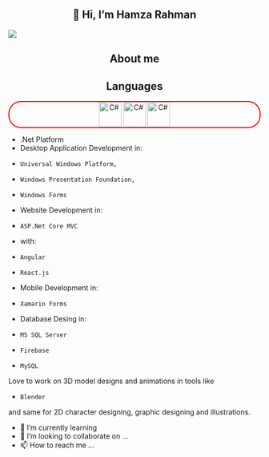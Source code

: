 <h2 align="center">👋 Hi, I’m Hamza Rahman</h2>
<img src="https://user-images.githubusercontent.com/86655407/180606807-aee669b9-f4a4-4e17-995a-304f4ac6bc96.jpg" />
<h2 align="center">About me</h2>
<h2 align="center">Languages</h2>
<div style="border-radius:25px; border: 2px solid red;" align="center">
    <img src="https://user-images.githubusercontent.com/86655407/180608087-63722917-4e53-4623-b729-c0e015ee2bfc.png" alt="C#" height="50" width="45" align="center">
    <img src="https://user-images.githubusercontent.com/86655407/180608759-21b9c260-5c1f-4b0b-a456-4867be31c60a.png" alt="C#" height="50" width="45" align="center">
    <img src="https://user-images.githubusercontent.com/86655407/180608869-ba86992a-153b-4cc5-bb04-8c988672fd1e.png" alt="C#" height="50" width="45" align="center">
</div>


  
-  .Net Platform
-   Desktop Application Development in:
-     Universal Windows Platform, 
-     Windows Presentation Foundation,
-     Windows Forms
-   Website Development in:
-     ASP.Net Core MVC
-   with:
-     Angular
-     React.js
-   Mobile Development in:
-     Xamarin Forms
-   Database Desing in:
-     MS SQL Server
-     Firebase
-     MySQL
Love to work on 3D model designs and animations in tools like
-     Blender
and same for 2D character designing, graphic designing and illustrations.


- 🌱 I’m currently learning 
- 💞️ I’m looking to collaborate on ...
- 📫 How to reach me ...

<!---
HamzaRahman/HamzaRahman is a ✨ special ✨ repository because its `README.md` (this file) appears on your GitHub profile.
You can click the Preview link to take a look at your changes.
--->
